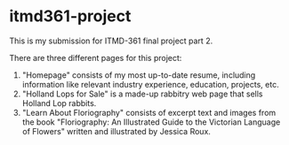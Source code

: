 # itmd361-project
This is my submission for ITMD-361 final project part 2.

There are three different pages for this project:
1) "Homepage" consists of my most up-to-date resume, including information like relevant industry experience, education, projects, etc.
2) "Holland Lops for Sale" is a made-up rabbitry web page that sells Holland Lop rabbits.
3) "Learn About Floriography" consists of excerpt text and images from the book "Floriography: An Illustrated Guide to the Victorian Language of Flowers" written and illustrated by Jessica Roux.
